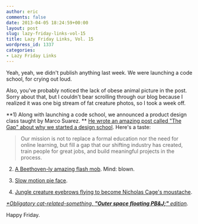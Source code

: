 ```yaml
---
author: eric
comments: false
date: 2013-04-05 18:24:59+00:00
layout: post
slug: lazy-friday-links-vol-15
title: Lazy Friday Links, Vol. 15
wordpress_id: 1337
categories:
- Lazy Friday Links
---
```


Yeah, yeah, we didn't publish anything last week. We were launching a code school, for crying out loud. 

Also, you've probably noticed the lack of obese animal picture in the post. Sorry about that, but I couldn't bear scrolling through our blog because I realized it was one big stream of fat creature photos, so I took a week off. 

**1) Along with launching a code school, we announced a product design class taught by Marco Suarez. ** [He wrote an amazing post called "The Gap" about why we started a design school](https://medium.com/tech-talk/fce9d38d2290). Here's a taste: 



> Our mission is not to replace a formal education nor the need for online learning, but fill a gap that our shifting industry has created, train people for great jobs, and build meaningful projects in the process.



2) [A Beethoven-ly amazing flash mob](http://www.youtube.com/watch?feature=player_embedded&v=GBaHPND2QJg). Mind: blown.

3) [Slow motion pie face](https://gimmebar-assets.s3.amazonaws.com/51513af6118e5.gif).

4) [Jungle creature eyebrows flying to become Nicholas Cage's moustache](https://gimmebar-assets.s3.amazonaws.com/5141e4551ccc6.gif).

_[*Obligatory cat-related-something, **"Outer space floating PB&J;"** edition](http://25.media.tumblr.com/ad25e9fa25fbcd8e22ba8af5c0b32e8c/tumblr_mkqzipIRkv1qzefipo1_500.gif)._

Happy Friday. 
